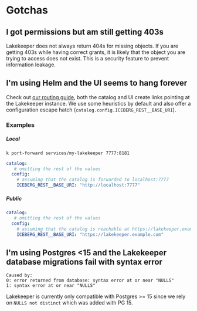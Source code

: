 # Gotchas

## I got permissions but am still getting 403s

Lakekeeper does not always return 404s for missing objects. If you are getting 403s while having correct grants, it is likely that the object you are trying to access does not exist. This is a security feature to prevent information leakage.

## I'm using Helm and the UI seems to hang forever

Check out [our routing guide](./configuration.md#routing-and-base-url), both the catalog and UI create links pointing at the Lakekeeper instance. We use some heuristics by default and also offer a configuration escape hatch (`catalog.config.ICEBERG_REST__BASE_URI`).

### Examples

##### Local

```ssh
k port-forward services/my-lakekeeper 7777:8181
```

```yaml
catalog:
   # omitting the rest of the values
  config:
    # assuming that the catalog is forwarded to localhost:7777
    ICEBERG_REST__BASE_URI: "http://localhost:7777"
```

##### Public

```yaml
catalog:
   # omitting the rest of the values
  config:
    # assuming that the catalog is reachable at https://lakekeeper.example.com
    ICEBERG_REST__BASE_URI: "https://lakekeeper.example.com"
```


## I'm using Postgres <15 and the Lakekeeper database migrations fail with syntax error

```
Caused by:
0: error returned from database: syntax error at or near "NULLS"
1: syntax error at or near "NULLS"
```

Lakekeeper is currently only compatible with Postgres >= 15 since we rely on `NULLS not distinct` which was added with PG 15.